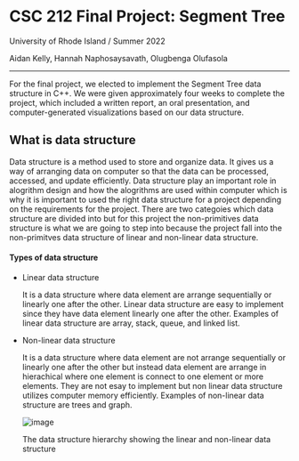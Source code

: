 # CSC 212 Final Project: Segment Tree

University of Rhode Island / Summer 2022

Aidan Kelly, Hannah Naphosaysavath, Olugbenga Olufasola

---

For the final project, we elected to implement the Segment Tree data structure in C++. We were given approximately four weeks to complete the project, which included a written report, an oral presentation, and computer-generated visualizations based on our data structure.

## What is data structure
Data structure is a method used to store and organize data. It gives us a way of arranging data on computer so that the data can be processed, accessed, and update efficiently. Data structure play an important role in alogrithm design and how the alogrithms are used within computer which is why it is important to used the right data structure for a project depending on the requirements for the project. There are two categoies which data structure are divided into but for this project the non-primitives data structure is what we are going to step into because the project fall into the non-primitves data structure of linear and non-linear data structure.

#### Types of data structure
* Linear data structure

   It is a data structure where data element are arrange sequentially or linearly one after the other. Linear data structure are easy to implement since they have data element linearly one after the other. Examples of linear data structure are array, stack, queue, and linked list.

* Non-linear data structure

   It is a data structure where data element are not arrange sequentially or linearly one after the other but instead data element are arrange in hierachical where one element is connect to one element or more elements. They are not esay to implement but non linear data structure utilizes computer memory efficiently. Examples of non-linear data structure are trees and graph.
 
   ![image](https://user-images.githubusercontent.com/90344642/180303491-5957d3a3-9513-4d8f-981d-7ae74f6675a7.png) 
   
   The data structure hierarchy showing the linear and non-linear data structure


